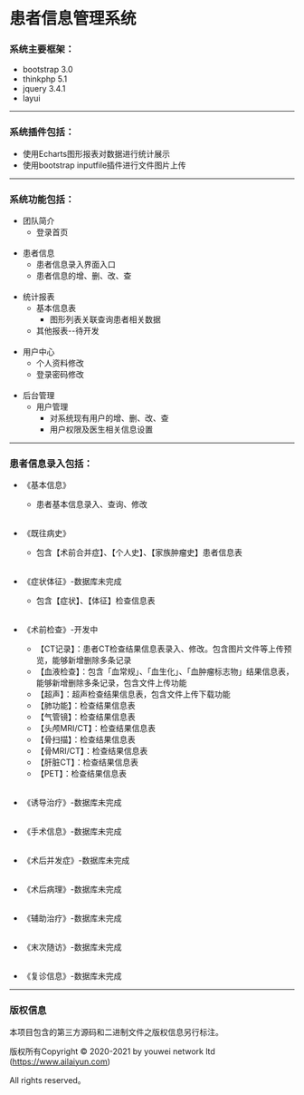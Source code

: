 
患者信息管理系统
===============

### 系统主要框架：
 + bootstrap 3.0
 + thinkphp 5.1
 + jquery 3.4.1
 + layui
<hr>

### 系统插件包括：
 + 使用Echarts图形报表对数据进行统计展示
 + 使用bootstrap inputfile插件进行文件图片上传
<hr>
   
### 系统功能包括：

 + 团队简介
   - 登录首页
     <br/><br/>
 + 患者信息
   - 患者信息录入界面入口
   - 患者信息的增、删、改、查
     <br/><br/>
 + 统计报表
   - 基本信息表
      - 图形列表关联查询患者相关数据
   - 其他报表--待开发
     <br/><br/>
 + 用户中心
   - 个人资料修改
   - 登录密码修改
     <br/><br/>
 + 后台管理
   - 用户管理
      - 对系统现有用户的增、删、改、查
      - 用户权限及医生相关信息设置
 <hr>  

### 患者信息录入包括：

 + 《基本信息》
   - 患者基本信息录入、查询、修改
     <br/><br/>
     
 + 《既往病史》
   - 包含【术前合并症】、【个人史】、【家族肿瘤史】患者信息表
     <br/><br/>
     
 + 《症状体征》-数据库未完成
   - 包含【症状】、【体征】检查信息表
     <br/><br/>
     
 + 《术前检查》-开发中
   - 【CT记录】：患者CT检查结果信息表录入、修改。包含图片文件等上传预览，能够新增删除多条记录
   - 【血液检查】：包含「血常规」、「血生化」、「血肿瘤标志物」结果信息表，能够新增删除多条记录，包含文件上传功能
   - 【超声】：超声检查结果信息表，包含文件上传下载功能
   - 【肺功能】：检查结果信息表
   - 【气管镜】：检查结果信息表
   - 【头颅MRI/CT】：检查结果信息表
   - 【骨扫描】：检查结果信息表
   - 【骨MRI/CT】：检查结果信息表
   - 【肝脏CT】：检查结果信息表
   - 【PET】：检查结果信息表
   <br/><br/>
 + 《诱导治疗》-数据库未完成
   <br/><br/>
 + 《手术信息》-数据库未完成
   <br/><br/>
 + 《术后并发症》-数据库未完成
   <br/><br/>
 + 《术后病理》-数据库未完成
   <br/><br/>
 + 《辅助治疗》-数据库未完成
   <br/><br/>
 + 《末次随访》-数据库未完成
   <br/><br/>
 + 《复诊信息》-数据库未完成

<hr>

### 版权信息


本项目包含的第三方源码和二进制文件之版权信息另行标注。

版权所有Copyright © 2020-2021 by youwei network ltd (https://www.ailaiyun.com)

All rights reserved。



